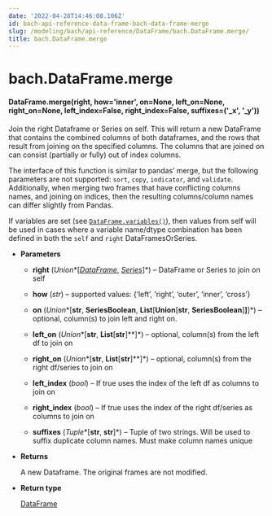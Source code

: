 ```yaml
---
date: '2022-04-28T14:46:08.106Z'
id: bach-api-reference-data-frame-bach-data-frame-merge
slug: /modeling/bach/api-reference/DataFrame/bach.DataFrame.merge/
title: bach.DataFrame.merge
---
```


# bach.DataFrame.merge


#### DataFrame.merge(right, how='inner', on=None, left_on=None, right_on=None, left_index=False, right_index=False, suffixes=('_x', '_y'))
Join the right Dataframe or Series on self. This will return a new DataFrame that contains the
combined columns of both dataframes, and the rows that result from joining on the specified columns.
The columns that are joined on can consist (partially or fully) out of index columns.

The interface of this function is similar to pandas’ merge, but the following parameters are not
supported: `sort`, `copy`, `indicator`, and `validate`.
Additionally, when merging two frames that have conflicting columns names, and joining on indices,
then the resulting columns/column names can differ slightly from Pandas.

If variables are set (see [`DataFrame.variables()`](bach.DataFrame.variables/#bach.DataFrame.variables)), then values from self will be used in cases
where a variable name/dtype combination has been defined in both the `self` and `right`
DataFramesOrSeries.


* **Parameters**

    
    * **right** (*Union**[*[*DataFrame*](bach.DataFrame/#bach.DataFrame)*, *[*Series*](../Series/bach.Series/#bach.Series)*]*) – DataFrame or Series to join on self


    * **how** (*str*) – supported values: {‘left’, ‘right’, ‘outer’, ‘inner’, ‘cross’}


    * **on** (*Union**[**str**, **SeriesBoolean**, **List**[**Union**[**str**, **SeriesBoolean**]**]**]*) – optional, column(s) to join left and right on.


    * **left_on** (*Union**[**str**, **List**[**str**]**]*) – optional, column(s) from the left df to join on


    * **right_on** (*Union**[**str**, **List**[**str**]**]*) – optional, column(s) from the right df/series to join on


    * **left_index** (*bool*) – If true uses the index of the left df as columns to join on


    * **right_index** (*bool*) – If true uses the index of the right df/series as columns to join on


    * **suffixes** (*Tuple**[**str**, **str**]*) – Tuple of two strings. Will be used to suffix duplicate column names. Must make
    column names unique



* **Returns**

    A new Dataframe. The original frames are not modified.



* **Return type**

    [DataFrame](bach.DataFrame/#bach.DataFrame)


<!-- !! processed by numpydoc !! -->
